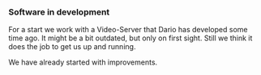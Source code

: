 ### Software in development

For a start we work with a Video-Server that Dario has developed some time ago. It might  be a bit outdated, but only on first sight. Still we think it does the job to get us up and running.

We have already started with improvements.